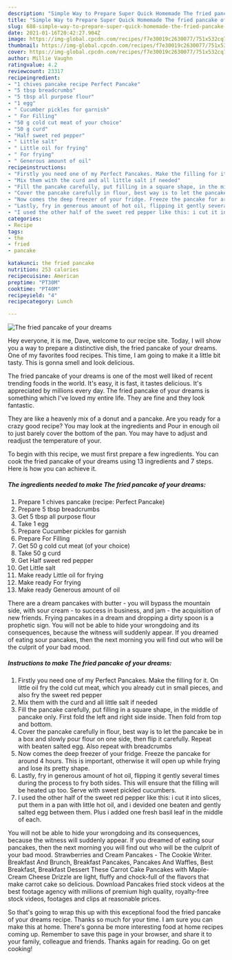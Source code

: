 ```yaml
---
description: "Simple Way to Prepare Super Quick Homemade The fried pancake of your dreams"
title: "Simple Way to Prepare Super Quick Homemade The fried pancake of your dreams"
slug: 688-simple-way-to-prepare-super-quick-homemade-the-fried-pancake-of-your-dreams
date: 2021-01-16T20:42:27.904Z
image: https://img-global.cpcdn.com/recipes/f7e30019c2630077/751x532cq70/the-fried-pancake-of-your-dreams-recipe-main-photo.jpg
thumbnail: https://img-global.cpcdn.com/recipes/f7e30019c2630077/751x532cq70/the-fried-pancake-of-your-dreams-recipe-main-photo.jpg
cover: https://img-global.cpcdn.com/recipes/f7e30019c2630077/751x532cq70/the-fried-pancake-of-your-dreams-recipe-main-photo.jpg
author: Millie Vaughn
ratingvalue: 4.2
reviewcount: 23317
recipeingredient:
- "1 chives pancake recipe Perfect Pancake"
- "5 tbsp breadcrumbs"
- "5 tbsp all purpose flour"
- "1 egg"
- " Cucumber pickles for garnish"
- " For Filling"
- "50 g cold cut meat of your choice"
- "50 g curd"
- "Half sweet red pepper"
- " Little salt"
- " Little oil for frying"
- " For frying"
- " Generous amount of oil"
recipeinstructions:
- "Firstly you need one of my Perfect Pancakes. Make the filling for it. On little oil fry the cold cut meat, which you already cut in small pieces, and also fry the sweet red pepper"
- "Mix them with the curd and all little salt if needed"
- "Fill the pancake carefully, put filling in a square shape, in the middle of pancake only. First fold the left and right side inside. Then fold from top and bottom."
- "Cover the pancake carefully in flour, best way is to let the pancake be in a box and slowly pour flour on one side, then flip it carefully. Repeat with beaten salted egg. Also repeat with breadcrumbs"
- "Now comes the deep freezer of your fridge. Freeze the pancake for around 4 hours. This is important, otherwise it will open up while frying and lose its pretty shape."
- "Lastly, fry in generous amount of hot oil, flipping it gently several times during the process to fry both sides. This will ensure that the filling will be heated up too. Serve with sweet pickled cucumbers."
- "I used the other half of the sweet red pepper like this: i cut it into slices, put them in a pan with little hot oil, and i devided one beaten and gently salted egg between them. Plus i added one fresh basil leaf in the middle of each."
categories:
- Recipe
tags:
- the
- fried
- pancake

katakunci: the fried pancake 
nutrition: 253 calories
recipecuisine: American
preptime: "PT30M"
cooktime: "PT40M"
recipeyield: "4"
recipecategory: Lunch

---
```



![The fried pancake of your dreams](https://img-global.cpcdn.com/recipes/f7e30019c2630077/751x532cq70/the-fried-pancake-of-your-dreams-recipe-main-photo.jpg)

Hey everyone, it is me, Dave, welcome to our recipe site. Today, I will show you a way to prepare a distinctive dish, the fried pancake of your dreams. One of my favorites food recipes. This time, I am going to make it a little bit tasty. This is gonna smell and look delicious.

The fried pancake of your dreams is one of the most well liked of recent trending foods in the world. It's easy, it is fast, it tastes delicious. It's appreciated by millions every day. The fried pancake of your dreams is something which I've loved my entire life. They are fine and they look fantastic.

They are like a heavenly mix of a donut and a pancake. Are you ready for a crazy good recipe? You may look at the ingredients and Pour in enough oil to just barely cover the bottom of the pan. You may have to adjust and readjust the temperature of your.


To begin with this recipe, we must first prepare a few ingredients. You can cook the fried pancake of your dreams using 13 ingredients and 7 steps. Here is how you can achieve it.

<!--inarticleads1-->

##### The ingredients needed to make The fried pancake of your dreams:

1. Prepare 1 chives pancake (recipe: Perfect Pancake)
1. Prepare 5 tbsp breadcrumbs
1. Get 5 tbsp all purpose flour
1. Take 1 egg
1. Prepare  Cucumber pickles for garnish
1. Prepare  For Filling
1. Get 50 g cold cut meat (of your choice)
1. Take 50 g curd
1. Get Half sweet red pepper
1. Get  Little salt
1. Make ready  Little oil for frying
1. Make ready  For frying
1. Make ready  Generous amount of oil


There are a dream pancakes with butter - you will bypass the mountain side, with sour cream - to success in business, and jam - the acquisition of new friends. Frying pancakes in a dream and dropping a dirty spoon is a prophetic sign. You will not be able to hide your wrongdoing and its consequences, because the witness will suddenly appear. If you dreamed of eating sour pancakes, then the next morning you will find out who will be the culprit of your bad mood. 

<!--inarticleads2-->

##### Instructions to make The fried pancake of your dreams:

1. Firstly you need one of my Perfect Pancakes. Make the filling for it. On little oil fry the cold cut meat, which you already cut in small pieces, and also fry the sweet red pepper
1. Mix them with the curd and all little salt if needed
1. Fill the pancake carefully, put filling in a square shape, in the middle of pancake only. First fold the left and right side inside. Then fold from top and bottom.
1. Cover the pancake carefully in flour, best way is to let the pancake be in a box and slowly pour flour on one side, then flip it carefully. Repeat with beaten salted egg. Also repeat with breadcrumbs
1. Now comes the deep freezer of your fridge. Freeze the pancake for around 4 hours. This is important, otherwise it will open up while frying and lose its pretty shape.
1. Lastly, fry in generous amount of hot oil, flipping it gently several times during the process to fry both sides. This will ensure that the filling will be heated up too. Serve with sweet pickled cucumbers.
1. I used the other half of the sweet red pepper like this: i cut it into slices, put them in a pan with little hot oil, and i devided one beaten and gently salted egg between them. Plus i added one fresh basil leaf in the middle of each.


You will not be able to hide your wrongdoing and its consequences, because the witness will suddenly appear. If you dreamed of eating sour pancakes, then the next morning you will find out who will be the culprit of your bad mood. Strawberries and Cream Pancakes - The Cookie Writer. Breakfast And Brunch, Breakfast Pancakes, Pancakes And Waffles, Best Breakfast, Breakfast Dessert These Carrot Cake Pancakes with Maple-Cream Cheese Drizzle are light, fluffy and chock-full of the flavors that make carrot cake so delicious. Download Pancakes fried stock videos at the best footage agency with millions of premium high quality, royalty-free stock videos, footages and clips at reasonable prices. 

So that's going to wrap this up with this exceptional food the fried pancake of your dreams recipe. Thanks so much for your time. I am sure you can make this at home. There's gonna be more interesting food at home recipes coming up. Remember to save this page in your browser, and share it to your family, colleague and friends. Thanks again for reading. Go on get cooking!
